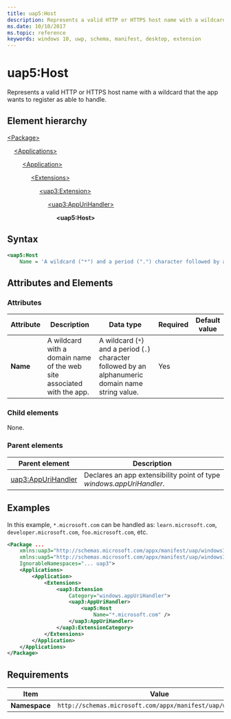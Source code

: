 ```yaml
---
title: uap5:Host
description: Represents a valid HTTP or HTTPS host name with a wildcard that the app wants to register as able to handle.
ms.date: 10/10/2017
ms.topic: reference
keywords: windows 10, uwp, schema, manifest, desktop, extension 
---
```


# uap5:Host

Represents a valid HTTP or HTTPS host name with a wildcard that the app wants to register as able to handle.

## Element hierarchy

[\<Package\>](element-package.md)

&nbsp;&nbsp;&nbsp;&nbsp;[\<Applications\>](element-applications.md)

&nbsp;&nbsp;&nbsp;&nbsp; &nbsp;&nbsp;&nbsp;&nbsp;[\<Application\>](element-application.md)

&nbsp;&nbsp;&nbsp;&nbsp; &nbsp;&nbsp;&nbsp;&nbsp; &nbsp;&nbsp;&nbsp;&nbsp;[\<Extensions\>](element-1-extensions.md)

&nbsp;&nbsp;&nbsp;&nbsp; &nbsp;&nbsp;&nbsp;&nbsp; &nbsp;&nbsp;&nbsp;&nbsp; &nbsp;&nbsp;&nbsp;&nbsp;[\<uap3:Extension\>](element-uap3-extension-manual.md)

&nbsp;&nbsp;&nbsp;&nbsp; &nbsp;&nbsp;&nbsp;&nbsp; &nbsp;&nbsp;&nbsp;&nbsp; &nbsp;&nbsp;&nbsp;&nbsp; &nbsp;&nbsp;&nbsp;&nbsp;[\<uap3:AppUriHandler\>](element-uap3-appurihandler-manual.md)

&nbsp;&nbsp;&nbsp;&nbsp; &nbsp;&nbsp;&nbsp;&nbsp; &nbsp;&nbsp;&nbsp;&nbsp; &nbsp;&nbsp;&nbsp;&nbsp; &nbsp;&nbsp;&nbsp;&nbsp; &nbsp;&nbsp;&nbsp;&nbsp;**\<uap5:Host\>**

## Syntax

```xml
<uap5:Host
    Name = 'A wildcard ("*") and a period (".") character followed by an alphanumeric domain name string value.' />
```

## Attributes and Elements

### Attributes

| Attribute | Description | Data type | Required | Default value |
|-|-|-|-|-|
| **Name**  | A wildcard with a domain name of the web site associated with the app. | A wildcard (`*`) and a period (`.`) character followed by an alphanumeric domain name string value. | Yes  |  |

### Child elements

None.

### Parent elements

| Parent element | Description |
|-|-|
| [uap3:AppUriHandler](element-uap3-appurihandler-manual.md) | Declares an app extensibility point of type *windows.appUriHandler*. |

## Examples

In this example, `*.microsoft.com` can be handled as: `learn.microsoft.com`, `developer.microsoft.com`, `foo.microsoft.com`, etc.

```xml
<Package ...
    xmlns:uap3="http://schemas.microsoft.com/appx/manifest/uap/windows10/3"  
    xmlns:uap5="http://schemas.microsoft.com/appx/manifest/uap/windows10/5"  
    IgnorableNamespaces="... uap3">
    <Applications>
        <Application>
            <Extensions>
                <uap3:Extension
                    Category="windows.appUriHandler">  
                    <uap3:AppUriHandler>  
                        <uap5:Host
                            Name="*.microsoft.com" />  
                    </uap3:AppUriHandler>  
                </uap3:ExtensionCategory>  
            </Extensions>
        </Application>
    </Applications>
</Package>
```

## Requirements

| Item | Value |
|--|--|
| **Namespace** | `http://schemas.microsoft.com/appx/manifest/uap/windows10/5` |
